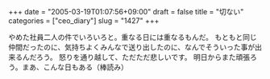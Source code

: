+++
date = "2005-03-19T01:07:56+09:00"
draft = false
title = "切ない"
categories = ["ceo_diary"]
slug = "1427"
+++

やめた社員二人の件でいろいろと。重なる日には重なるもんだ。
もともと同じ仲間だったのに、気持ちよくみんなで送り出したのに、なんでそういった事が出来るんだろう。
怒りを通り越して、ただただ悲しいです。
明日からまた頑張ろう。まあ、こんな日もある（棒読み）
